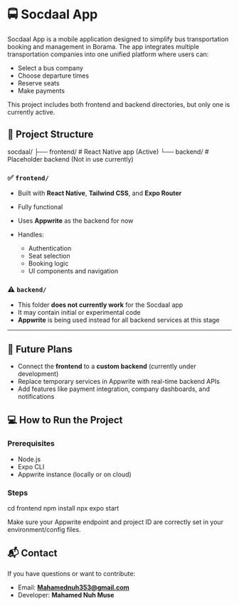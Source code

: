 # 🚍 Socdaal App

Socdaal App is a mobile application designed to simplify bus transportation booking and management in Borama. The app integrates multiple transportation companies into one unified platform where users can:

* Select a bus company
* Choose departure times
* Reserve seats
* Make payments

This project includes both frontend and backend directories, but only one is currently active.


## 📁 Project Structure

socdaal/
├── frontend/   # React Native app (Active)
└── backend/    # Placeholder backend (Not in use currently)


### ✅ `frontend/`

* Built with **React Native**, **Tailwind CSS**, and **Expo Router**
* Fully functional
* Uses **Appwrite** as the backend for now
* Handles:

  * Authentication
  * Seat selection
  * Booking logic
  * UI components and navigation

### ⚠️ `backend/`

* This folder **does not currently work** for the Socdaal app
* It may contain initial or experimental code
* **Appwrite** is being used instead for all backend services at this stage

---

## 🔗 Future Plans

* Connect the **frontend** to a **custom backend** (currently under development)
* Replace temporary services in Appwrite with real-time backend APIs
* Add features like payment integration, company dashboards, and notifications


## 💻 How to Run the Project

### Prerequisites

* Node.js
* Expo CLI
* Appwrite instance (locally or on cloud)

### Steps


cd frontend
npm install
npx expo start


Make sure your Appwrite endpoint and project ID are correctly set in your environment/config files.



## 📬 Contact

If you have questions or want to contribute:

* Email: **[Mahamednuh353@gmail.com](mailto:Mahamednuh353@gmail.com)**
* Developer: **Mahamed Nuh Muse**

